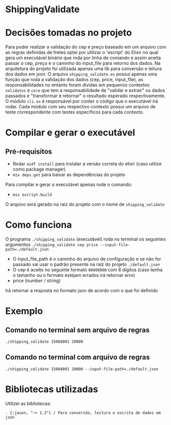 # ShippingValidate

# Decisões tomadas no projeto

  Para poder realizar a validação do cep e preço baseado em um arquivo com as regras definidas de fretes
optei por utilizar o 'escript' do Elixir no qual gera um executável binário que roda por linha de comando
e assim aceita passar o cep, preço e o caminho do input_file para retorno dos dados.
  Na arquitetura do projeto foi utilizada apenas uma lib para conversão e leitura dos dados em json.
O arquivo `shipping_validate.ex` possui apenas uma função que roda a validação dos dados (cep, price, input_file),
as responsabilidades no entanto foram dividas em pequenos contextos `validates` e `core` que tem a responsabilidade de
"validar e extrair" os dados passados e "transformar e retornar" o resultado esperado respectivamente.
  O módulo `cli.ex` é responsável por conter o código que o executável irá rodar.
  Cada módulo com seu respectivo contexto possui um arquivo de teste correspondente com testes específicos para cada contexto.

# Compilar e gerar o executável

  ## Pré-requisitos

  - Rodar `asdf install` para instalar a versão correta do elixir (caso utilize como package manager)
  - `mix deps.get` para baixar as dependências do projeto

  Para compilar e gerar o executável apenas rode o comando:

  - `mix escript.build`

  O arquivo será gerado na raiz do projeto com o nome de `shipping_validate`

# Como funciona

  O programa `./shipping_validate` (executável) roda no terminal os seguintes argumentos
  `./shipping_validate cep price --input-file-path=./default.json`

  - O input_file_path é o caminho do arquivo de configuração e se não for passado vai usar o padrão presente na raiz do projeto `./default.json`
  - O cep é aceito no seguinte formato `00000000` com 8 dígitos (caso tenha o tamanho ou o formato estejam errados irá retornar erro)
  - price (number / string)
  
  Irá retornar a resposta no formato json de acordo com o que foi definido

# Exemplo

  ## Comando no terminal sem arquivo de regras

  `./shipping_validate 15004001 20000`
  
  ## Comando no terminal com arquivo de regras
  
  `./shipping_validate 15004001 20000 --input-file-path=./default.json`

# Bibliotecas utilizadas

  Utilizei as bibliotecas:

    - {:jason, "~> 1.2"} / Para conversão, leitura e escrita de dados em json
